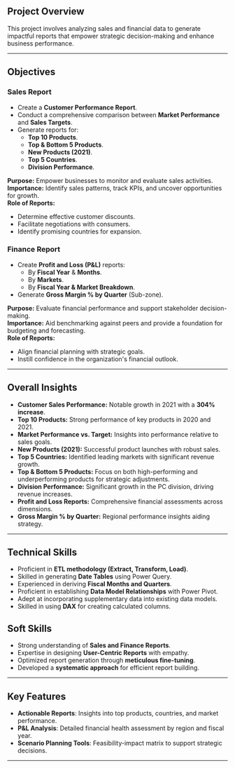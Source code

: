  
## Project Overview  
This project involves analyzing sales and financial data to generate impactful reports that empower strategic decision-making and enhance business performance.  

---

## Objectives  

### Sales Report  
- Create a **Customer Performance Report**.  
- Conduct a comprehensive comparison between **Market Performance** and **Sales Targets**.  
- Generate reports for:  
  - **Top 10 Products**.  
  - **Top & Bottom 5 Products**.  
  - **New Products (2021)**.  
  - **Top 5 Countries**.  
  - **Division Performance**.  

**Purpose:** Empower businesses to monitor and evaluate sales activities.  
**Importance:** Identify sales patterns, track KPIs, and uncover opportunities for growth.  
**Role of Reports:**  
- Determine effective customer discounts.  
- Facilitate negotiations with consumers.  
- Identify promising countries for expansion.  

### Finance Report  
- Create **Profit and Loss (P&L)** reports:  
  - By **Fiscal Year** & **Months**.  
  - By **Markets**.  
  - By **Fiscal Year & Market Breakdown**.  
- Generate **Gross Margin % by Quarter** (Sub-zone).  

**Purpose:** Evaluate financial performance and support stakeholder decision-making.  
**Importance:** Aid benchmarking against peers and provide a foundation for budgeting and forecasting.  
**Role of Reports:**  
- Align financial planning with strategic goals.  
- Instill confidence in the organization's financial outlook.  

---

## Overall Insights  
- **Customer Sales Performance:** Notable growth in 2021 with a **304% increase**.  
- **Top 10 Products:** Strong performance of key products in 2020 and 2021.  
- **Market Performance vs. Target:** Insights into performance relative to sales goals.  
- **New Products (2021):** Successful product launches with robust sales.  
- **Top 5 Countries:** Identified leading markets with significant revenue growth.  
- **Top & Bottom 5 Products:** Focus on both high-performing and underperforming products for strategic adjustments.  
- **Division Performance:** Significant growth in the PC division, driving revenue increases.  
- **Profit and Loss Reports:** Comprehensive financial assessments across dimensions.  
- **Gross Margin % by Quarter:** Regional performance insights aiding strategy.  

---

## Technical Skills  
- Proficient in **ETL methodology (Extract, Transform, Load)**.  
- Skilled in generating **Date Tables** using Power Query.  
- Experienced in deriving **Fiscal Months and Quarters**.  
- Proficient in establishing **Data Model Relationships** with Power Pivot.  
- Adept at incorporating supplementary data into existing data models.  
- Skilled in using **DAX** for creating calculated columns.  

## Soft Skills  
- Strong understanding of **Sales and Finance Reports**.  
- Expertise in designing **User-Centric Reports** with empathy.  
- Optimized report generation through **meticulous fine-tuning**.  
- Developed a **systematic approach** for efficient report building.  

---

## Key Features  
- **Actionable Reports**: Insights into top products, countries, and market performance.  
- **P&L Analysis**: Detailed financial health assessment by region and fiscal year.  
- **Scenario Planning Tools**: Feasibility-impact matrix to support strategic decisions.  

---
